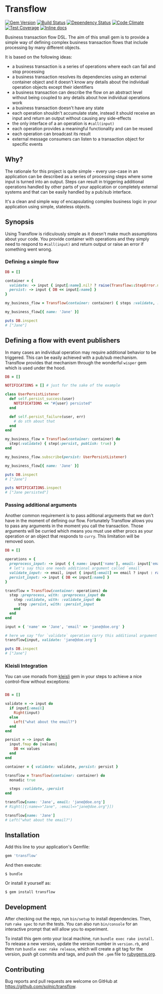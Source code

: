 [gem]: https://rubygems.org/gems/transflow
[travis]: https://travis-ci.org/solnic/transflow
[gemnasium]: https://gemnasium.com/solnic/transflow
[codeclimate]: https://codeclimate.com/github/solnic/transflow
[inchpages]: http://inch-ci.org/github/solnic/transflow

# Transflow

[![Gem Version](https://badge.fury.io/rb/transflow.svg)][gem]
[![Build Status](https://travis-ci.org/solnic/transflow.svg?branch=master)][travis]
[![Dependency Status](https://gemnasium.com/solnic/transflow.png)][gemnasium]
[![Code Climate](https://codeclimate.com/github/solnic/transflow/badges/gpa.svg)][codeclimate]
[![Test Coverage](https://codeclimate.com/github/solnic/transflow/badges/coverage.svg)][codeclimate]
[![Inline docs](http://inch-ci.org/github/solnic/transflow.svg?branch=master)][inchpages]

Business transaction flow DSL. The aim of this small gem is to provide a simple
way of defining complex business transaction flows that include processing by
many different objects.

It is based on the following ideas:

- a business transaction is a series of operations where each can fail and stop processing
- a business transaction resolves its dependencies using an external container object
  and it doesn't know any details about the individual operation objects except their
  identifiers
- a business transaction can describe the flow on an abstract level without being
  coupled to any details about how individual operations work
- a business transaction doesn't have any state
- each operation shouldn't accumulate state, instead it should receive an input and return
  an output without causing any side-effects
- the only interface of a an operation is `#call(input)`
- each operation provides a meaningful functionality and can be reused
- each operation can broadcast its result
- external message consumers can listen to a transaction object for specific events

## Why?

The rationale for this project is quite simple - every use-case in an application
can be described as a series of processing steps where some input is turned into
an output. Steps can result in triggering additional operations handled by other
parts of your application or completely external systems and that can be easily
handled by a pub/sub interface.

It's a clean and simple way of encapsulating complex business logic in your application
using simple, stateless objects.

## Synopsis

Using Transflow is ridiculously simple as it doesn't make much assumptions about
your code. You provide container with operations and they simply need to respond
to `#call(input)` and return output or raise an error if something went wrong.

### Defining a simple flow

``` ruby
DB = []

container = {
  validate: -> input { input[:name].nil? ? raise(Transflow::StepError.new("name nil")) : input  },
  persist: -> input { DB << input[:name] }
}

my_business_flow = Transflow(container: container) { steps :validate, :persist }

my_business_flow[{ name: 'Jane' }]

puts DB.inspect
# ["Jane"]
```

## Defining a flow with event publishers

In many cases an individual operation may require additional behavior to be
triggered. This can be easily achieved with a pub/sub mechanism. Transflow
provides that mechanism through the wonderful `wisper` gem which is used under
the hood.

``` ruby
DB = []

NOTIFICATIONS = [] # just for the sake of the example

class UserPersistListener
  def self.persist_success(user)
    NOTIFICATIONS << "#{user} persisted"
  end

  def self.persist_failure(user, err)
    # do sth about that
  end
end

my_business_flow = Transflow(container: container) do
  step(:validate) { step(:persist, publish: true) }
end

my_business_flow.subscribe(persist: UserPersistListener)

my_business_flow[{ name: 'Jane' }]

puts DB.inspect
# ["Jane"]

puts NOTIFICATIONS.inspect
# ["Jane persisted"]
```

### Passing additional arguments

Another common requirement is to pass aditional arguments that we don't have in
the moment of defining our flow. Fortunately Transflow allows you to pass any
arguments in the moment you call the transaction. Those arguments will be curried
which means you must use either procs as your operation or an object that responds
to `curry`. This limitation will be removed soon.

``` ruby
DB = []

operations = {
  preprocess_input: -> input { { name: input['name'], email: input['email'] } },
  # let's say this one needs additional argument called `email`
  validate_input: -> email, input { input[:email] == email ? input : raise(Transflow::StepError.new('ops')) },
  persist_input: -> input { DB << input[:name] }
}

transflow = Transflow(container: operations) do
  step :preprocess, with: :preprocess_input do
    step :validate, with: :validate_input do
      step :persist, with: :persist_input
    end
  end
end

input = { 'name' => 'Jane', 'email' => 'jane@doe.org' }

# here we say "for `validate` operation curry this additional argument
transflow[input, validate: 'jane@doe.org']

puts DB.inspect
# ["Jane"]
```

### Kleisli Integration

You can use monads from [kleisli](https://github.com/txus/kleisli) gem in your
steps to achieve a nice control-flow without exceptions:

``` ruby

DB = []

validate = -> input do
  if input[:email]
    Right(input)
  else
    Left("what about the email?")
  end
end

persist = -> input do
  input.fmap do |values|
    DB << values
  end
end

container = { validate: validate, persist: persist }

transflow = Transflow(container: container) do
  monadic true

  steps :validate, :persist
end

transflow[name: 'Jane', email: 'jane@doe.org']
# Right([{:name=>"Jane", :email=>"jane@doe.org"}])

transflow[name: 'Jane']
# Left("what about the email?")
```

## Installation

Add this line to your application's Gemfile:

```ruby
gem 'transflow'
```

And then execute:

    $ bundle

Or install it yourself as:

    $ gem install transflow

## Development

After checking out the repo, run `bin/setup` to install dependencies. Then, run `rake spec` to run the tests. You can also run `bin/console` for an interactive prompt that will allow you to experiment.

To install this gem onto your local machine, run `bundle exec rake install`. To release a new version, update the version number in `version.rb`, and then run `bundle exec rake release`, which will create a git tag for the version, push git commits and tags, and push the `.gem` file to [rubygems.org](https://rubygems.org).

## Contributing

Bug reports and pull requests are welcome on GitHub at https://github.com/solnic/transflow.
